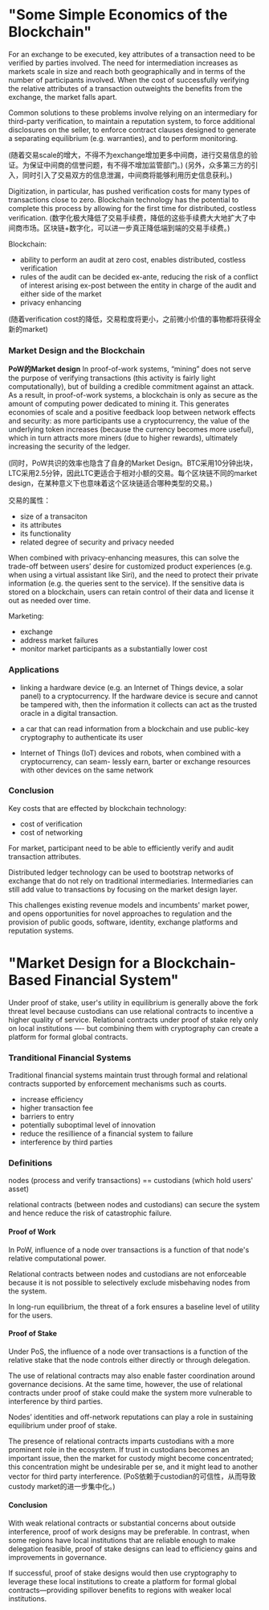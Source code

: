 
# "Some Simple Economics of the Blockchain"

For an exchange to be executed, key attributes of a transaction need to be verified by parties involved.
The need for intermediation increases as markets scale in size and reach both geographically and in terms of the number of participants involved.
When the cost of successfully verifying the relative attributes of a transaction outweights the benefits from the exchange, the market falls apart.

Common solutions to these problems involve relying on an intermediary for third-party verification, to maintain a reputation system, to force additional disclosures on the seller, to enforce contract clauses designed to generate a separating equilibrium (e.g. warranties), and to perform monitoring.

(随着交易scale的增大，不得不为exchange增加更多中间商，进行交易信息的验证。为保证中间商的信誉问题，有不得不增加监管部门。)
(另外，众多第三方的引入，同时引入了交易双方的信息泄漏，中间商将能够利用历史信息获利。)

Digitization, in particular, has pushed verification costs for many types of transactions close to zero. Blockchain technology has the potential to complete this process by allowing for the first time for distributed, costless verification.
(数字化极大降低了交易手续费，降低的这些手续费大大地扩大了中间商市场。区块链+数字化，可以进一步真正降低端到端的交易手续费。)

Blockchain:
* ability to perform an audit at zero cost, enables distributed, costless verification
* rules of the audit can be decided ex-ante, reducing the risk of a conflict of interest arising ex-post between the entity in charge of the audit and either side of the market
* privacy enhancing

(随着verification cost的降低，交易粒度将更小，之前微小价值的事物都将获得全新的market)

### Market Design and the Blockchain

**PoW的Market design**
In proof-of-work systems, “mining” does not serve the purpose of verifying transactions (this activity is fairly light computationally), but of building a credible commitment against an attack.
As a result, in proof-of-work systems, a blockchain is only as secure as the amount of computing power dedicated to mining it.
This generates economies of scale and a positive feedback loop between network effects and security: 
as more participants use a cryptocurrency, the value of the underlying token increases (because the currency becomes more useful), which in turn attracts more miners (due to higher rewards), ultimately increasing the security of the ledger.

(同时，PoW共识的效率也隐含了自身的Market Design。BTC采用10分钟出块，LTC采用2.5分钟，因此LTC更适合于相对小额的交易。每个区块链不同的market design，在某种意义下也意味着这个区块链适合哪种类型的交易。)

交易的属性：
* size of a transaciton
* its attributes
* its functionality
* related degree of security and privacy needed

When combined with privacy-enhancing measures, this can solve the trade-off between users’ desire for customized product experiences (e.g. when using a virtual assistant like Siri), and the need to protect their private information (e.g. the queries sent to the service).
If the sensitive data is stored on a blockchain, users can retain control of their data and license it out as needed over time.


Marketing:
* exchange
* address market failures
* monitor market participants as a substantially lower cost


### Applications

* linking a hardware device (e.g. an Internet of Things device, a solar panel) to a cryptocurrency. If the hardware device is secure and cannot be tampered with, then the information it collects can act as the trusted oracle in a digital transaction.

* a car that can read information from a blockchain and use public-key cryptography to authenticate its user

* Internet of Things (IoT) devices and robots, when combined with a cryptocurrency, can seam- lessly earn, barter or exchange resources with other devices on the same network

### Conclusion

Key costs that are effected by blockchain technology:
* cost of verification
* cost of networking

For market, participant need to be able to efficiently verify and audit transaction attributes.

Distributed ledger technology can be used to bootstrap networks of exchange that do not rely on traditional intermediaries.
Intermediaries can still add value to transactions by focusing on the market design layer.

This challenges existing revenue models and incumbents' market power, and opens opportunities for novel approaches to regulation and the provision of public goods, software, identity, exchange platforms and reputation systems.


# "Market Design for a Blockchain-Based Financial System"

Under proof of stake, user's utility in equilibrium is generally above the fork threat level because custodians can use relational contracts to incentive a higher quality of service.
Relational contracts under proof of stake rely only on local institutions —- but combining them with cryptography can create a platform for formal global contracts.


### Tranditional Financial Systems

Traditional financial systems maintain trust through formal and relational contracts supported by enforcement mechanisms such as courts.

* increase efficiency
* higher transaction fee
* barriers to entry
* potentially suboptimal level of innovation
* reduce the resillience of a financial system to failure
* interference by third parties


### Definitions

nodes (process and verify transactions) == custodians (which hold users' asset)

relational contracts (between nodes and custodians) can secure the system and hence reduce the risk of catastrophic failure.

#### Proof of Work

In PoW, influence of a node over transactions is a function of that node's relative computational power.

Relational contracts between nodes and custodians are not enforceable because it is not possible to selectively exclude misbehaving nodes from the system.

In long-run equilibrium, the threat of a fork ensures a baseline level of utility for the users.

#### Proof of Stake

Under PoS, the influence of a node over transactions is a function of the relative stake that the node controls either directly or through delegation.

The use of relational contracts may also enable faster coordination around governance decisions.
At the same time, however, the use of relational contracts under proof of stake could make the system more vulnerable to interference by third parties.

Nodes’ identities and off-network reputations can play a role in sustaining equilibrium under proof of stake.

The presence of relational contracts imparts custodians with a more prominent role in the ecosystem. If trust in custodians becomes an important issue, then the market for custody might become concentrated; this concentration might be undesirable per se, and it might lead to another vector for third party interference.
(PoS依赖于custodian的可信性，从而导致custody market的进一步集中化。)

#### Conclusion

With weak relational contracts or substantial concerns about outside interference, proof of work designs may be preferable. 
In contrast, when some regions have local institutions that are reliable enough to make delegation feasible, proof of stake designs can lead to efficiency gains and improvements in governance.

If successful, proof of stake designs would then use cryptography to leverage these local institutions to create a platform for formal global contracts—providing spillover benefits to regions with weaker local institutions.
